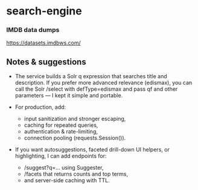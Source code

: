 # search-engine

### IMDB data dumps
https://datasets.imdbws.com/

## Notes & suggestions
* The service builds a Solr q expression that searches title and description. If you prefer more advanced relevance (edismax), you can call the Solr /select with defType=edismax and pass qf and other parameters — I kept it simple and portable.
* For production, add:
    * input sanitization and stronger escaping,
    * caching for repeated queries,
    * authentication & rate-limiting,
    * connection pooling (requests.Session()).

* If you want autosuggestions, faceted drill-down UI helpers, or highlighting, I can add endpoints for:
    * /suggest?q=... using Suggester,
    * /facets that returns counts and top terms,
    * and server-side caching with TTL.